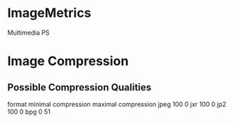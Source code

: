 # ImageMetrics
Multimedia PS


# Image Compression
## Possible Compression Qualities

format		minimal compression 		maximal compression
jpeg				100							 0
jxr					100							 0
jp2					100							 0
bpg					  0							51